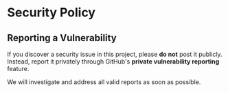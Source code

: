 # Security Policy

## Reporting a Vulnerability
If you discover a security issue in this project, please **do not** post it publicly.  
Instead, report it privately through GitHub's **private vulnerability reporting** feature.

We will investigate and address all valid reports as soon as possible.


